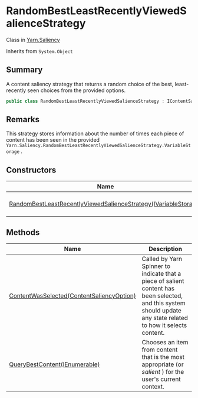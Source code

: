 # RandomBestLeastRecentlyViewedSalienceStrategy

Class in [Yarn.Saliency](yarn.saliency.md)

Inherits from `System.Object`

## Summary

A content saliency strategy that returns a random choice of the best, least-recently seen choices from the provided options.

```csharp
public class RandomBestLeastRecentlyViewedSalienceStrategy : IContentSaliencyStrategy
```

## Remarks

This strategy stores information about the number of times each piece of content has been seen in the provided `Yarn.Saliency.RandomBestLeastRecentlyViewedSalienceStrategy.VariableStorage` .

## Constructors

| Name                                                                                                                                    | Description                                                                                                                                              |
| --------------------------------------------------------------------------------------------------------------------------------------- | -------------------------------------------------------------------------------------------------------------------------------------------------------- |
| [RandomBestLeastRecentlyViewedSalienceStrategy(IVariableStorage)](yarn.saliency.randombestleastrecentlyviewedsaliencestrategy..ctor.md) | Initializes a new instance of the [RandomBestLeastRecentlyViewedSalienceStrategy](yarn.saliency.randombestleastrecentlyviewedsaliencestrategy.md) class. |

## Methods

| Name                                                                                                                           | Description                                                                                                                                                      |
| ------------------------------------------------------------------------------------------------------------------------------ | ---------------------------------------------------------------------------------------------------------------------------------------------------------------- |
| [ContentWasSelected(ContentSaliencyOption)](yarn.saliency.randombestleastrecentlyviewedsaliencestrategy.contentwasselected.md) | Called by Yarn Spinner to indicate that a piece of salient content has been selected, and this system should update any state related to how it selects content. |
| [QueryBestContent(IEnumerable)](yarn.saliency.randombestleastrecentlyviewedsaliencestrategy.querybestcontent.md)               | Chooses an item from content that is the most appropriate (or _salient_ ) for the user's current context.                                                        |
